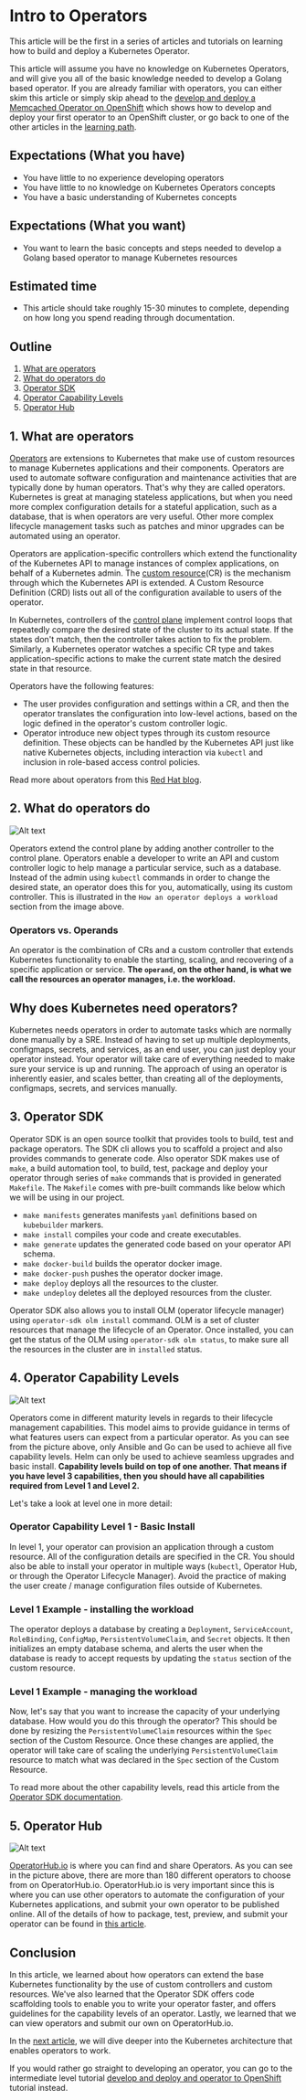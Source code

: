 # Intro to Operators

This article will be the first in a series of articles and tutorials on learning how to build and deploy 
a Kubernetes Operator. 

This article will assume you have no knowledge on Kubernetes Operators, and will 
give you all of the basic knowledge needed to develop a
Golang based operator. If you are already familiar with operators, you can either skim this article or 
simply skip ahead to the [develop and deploy a Memcached Operator on OpenShift](https://github.ibm.com/TT-ISV-org/operator/blob/main/BEGINNER_TUTORIAL.md) which shows how to develop and deploy your first operator to 
an OpenShift cluster, or go back to one of the other articles in the [learning path](https://github.ibm.com/TT-ISV-org/operator#kubernetes-operators-learning-path).

## Expectations (What you have)
* You have little to no experience developing operators
* You have little to no knowledge on Kubernetes Operators concepts
* You have a basic understanding of Kubernetes concepts

## Expectations (What you want)
* You want to learn the basic concepts and steps needed to develop a Golang based operator to manage Kubernetes resources

## Estimated time
* This article should take roughly 15-30 minutes to complete, depending on how long you spend reading through 
documentation.

## Outline
1. [What are operators](#1-What-are-operators)
1. [What do operators do](#2-what-do-operators-do)
1. [Operator SDK](#3-Operator-SDK)
1. [Operator Capability Levels](#4-operator-capability-levels)
1. [Operator Hub](#5-Operator-Hub)

## 1. What are operators
[Operators](https://kubernetes.io/docs/concepts/extend-kubernetes/operator/) are extensions to Kubernetes that make use of custom resources 
to manage Kubernetes applications and their components. Operators are used to automate software configuration and maintenance activities 
that are typically done by human operators. That's why they are called operators. Kubernetes is great at managing 
stateless applications, but when you need more complex configuration details for a stateful application, such as a 
database, that is when operators are very useful. Other more complex lifecycle management tasks such as patches and minor
upgrades can be automated using an operator. 

Operators are application-specific controllers which extend the functionality of the Kubernetes API to manage instances of complex applications, on behalf of a Kubernetes admin. The [custom resource](https://kubernetes.io/docs/concepts/extend-kubernetes/api-extension/custom-resources/)(CR) is the mechanism through which the Kubernetes API is extended. 
A Custom Resource Definition (CRD) lists out all of the configuration available to users of the operator. 

In Kubernetes, controllers of the
[control plane](https://kubernetes.io/docs/reference/glossary/?all=true#term-control-plane) implement control loops that repeatedly compare the desired state of the cluster to its actual state. If the states don't match,
then the controller takes action to fix the problem. Similarly, a Kubernetes operator watches a specific CR type and takes application-specific actions to make the current state match the desired state in that resource.

Operators have the following features:

* The user provides configuration and settings within a CR, and then the operator translates the configuration into low-level actions,
based on the logic defined in the operator's custom controller logic.
* Operator introduce new object types through its custom resource definition. These objects can be handled by the Kubernetes API just like
native Kubernetes objects, including interaction via `kubectl` and inclusion in role-based access control policies.


Read more about operators from this [Red Hat blog](https://www.redhat.com/en/topics/containers/what-is-a-kubernetes-operator).

## 2. What do operators do

![Alt text](./images/operator-interactions.png)

Operators extend the control plane by adding another controller to the control plane. Operators enable a developer to write an API and custom controller logic to help manage 
a particular service, such as a database. Instead of the admin using `kubectl` commands 
in order to change the desired state, an operator does this for you, automatically, using 
its custom controller. This is illustrated in the `How an operator deploys a workload` section
from the image above.

### Operators vs. Operands
An operator is the combination of CRs and a custom controller that extends Kubernetes functionality
to enable the starting, scaling, and recovering of a specific application or service. <b>The `operand`, on the 
other hand, is what we call the resources an operator manages, i.e. the workload. </b>
 
## Why does Kubernetes need operators?

Kubernetes needs operators in order to automate tasks which are normally done manually by a 
SRE. Instead of having to set up multiple deployments, configmaps, secrets, and services, as 
an end user, you can just deploy your operator instead. Your operator will take care of everything
needed to make sure your service is up and running. The approach of using an operator is 
inherently easier, and scales better, than creating all of the deployments, configmaps, secrets, and services manually. 

## 3. Operator SDK

Operator SDK is an open source toolkit that provides tools to build, test and package operators. The SDK cli allows you to scaffold a project and also provides commands to generate code. Also operator SDK makes use of `make`, a build automation tool, to build, test, package and deploy your operator through series of `make` commands that is provided in generated `Makefile`. The `Makefile` comes with pre-built commands like below which we will be using in our project.

* `make manifests` generates manifests `yaml` definitions based on `kubebuilder` markers.
* `make install` compiles your code and create executables.
* `make generate` updates the generated code based on your operator API schema.
* `make docker-build` builds the operator docker image.
* `make docker-push` pushes the operator docker image.
* `make deploy` deploys all the resources to the cluster.
* `make undeploy` deletes all the deployed resources from the cluster.

Operator SDK also allows you to install OLM (operator lifecycle manager) using `operator-sdk olm install` command. OLM is a set of cluster resources that manage the lifecycle of an Operator. Once installed, you can get the status of the OLM using `operator-sdk olm status`, to make sure all the resources in the cluster are in `installed` status.

## 4. Operator Capability Levels

![Alt text](./images/operator-capability-level.png)

Operators come in different maturity levels in regards to their lifecycle management capabilities. This model aims to provide 
guidance in terms of what features users can expect from a particular operator. As you can see from the picture above, only
Ansible and Go can be used to achieve all five capability levels. Helm can only be used to achieve seamless upgrades and basic install. <b>Capability levels build on top of one another. That means if you have level 3 capabilities, then you should have all capabilities required from Level 1 and Level 2.</b>

Let's take a look at level one in more detail:

### Operator Capability Level 1 - Basic Install 

In level 1, your operator can provision an application through a custom resource. All of the configuration
details are specified in the CR. You should also be able to install your operator in multiple ways (`kubectl`, Operator Hub, 
or through the Operator Lifecycle Manager). Avoid the practice of making the user create / manage configuration files outside
of Kubernetes.

### Level 1 Example - installing the workload

The operator deploys a database by creating a `Deployment`, `ServiceAccount`, `RoleBinding`, `ConfigMap`, `PersistentVolumeClaim`,
and `Secret` objects. It then initializes an empty database schema, and alerts the user when the database is ready to accept requests by updating the `status` section of the custom resource.


### Level 1 Example - managing the workload

Now, let's say that you want to increase the capacity of your underlying database. How would you do this through the operator?
This should be done by resizing the `PersistentVolumeClaim` resources within the `Spec` section of the Custom Resource. Once 
these changes are applied, the operator will take care of scaling the underlying `PersistentVolumeClaim` resource to match 
what was declared in the `Spec` section of the Custom Resource. 

To read more about the other capability levels, read this article from the [Operator SDK documentation](https://sdk.operatorframework.io/docs/advanced-topics/operator-capabilities/operator-capabilities/).

## 5. Operator Hub

![Alt text](./images/operatorHub.png)

[OperatorHub.io](https://operatorhub.io/) is where you can find and share Operators. As you can see in the picture above, there
are more than 180 different operators to choose from on OperatorHub.io. OperatorHub.io is very important since this is where 
you can use other operators to automate the configuration of your Kubernetes applications, and submit your own operator to be published online. All of the details of how to package, test, preview, and submit your operator can be found in [this article](https://operatorhub.io/contribute). 

## Conclusion
In this article, we learned about how operators can extend the base Kubernetes functionality 
by the use of custom controllers and custom resources. We've also learned that the Operator SDK offers code scaffolding 
tools to enable you to write your operator faster, and offers guidelines for the capability levels of an operator. Lastly,
we learned that we can view operators and submit our own on OperatorHub.io.

In the [next article](https://github.ibm.com/TT-ISV-org/operator/blob/main/articles/demystified.md), we will dive deeper 
into the Kubernetes architecture that enables operators to work. 

If you would rather go straight to developing an operator, you can go to the intermediate level tutorial [develop and deploy and operator to OpenShift](https://github.ibm.com/TT-ISV-org/operator/blob/main/BEGINNER_TUTORIAL.md) tutorial instead.

<!-- ### Sources

The information in this article can be found in a few different sources:

* Kubernetes Operators by Jason Doies and Joshua Wood (O'Reilly)

* http://kublr.com/blog/understanding-kubernetes-operators

* https://kubernetes.io/docs/concepts/extend-kubernetes/operator/

* https://www.redhat.com/en/topics/containers/what-is-a-kubernetes-operator -->

<!-- 


**To understand how Operators work at a high level, first we need to understand some of the basic features of how Kubernetes works**, features which Operators take advantage of.

### Workloads on Kubernetes

<center><div><img src="./images/operator-workload.png" /></div></center>

A "workload" is an application running on Kubernetes. Usually, this is done in as a `Deployment`. A [`Deployment`](https://kubernetes.io/docs/concepts/workloads/controllers/deployment/) runs a set of pod replicas which just ensures that a certain amount of pods are running at a given time. 

Once your application is running, you can make it available as a `Service`. A [`Service`](https://kubernetes.io/docs/concepts/services-networking/service/) is a way to expose an application running on a set of Pods as an endpoint, so that other client applications can invoke your 
service. 

## How Kubernetes works 
Each Kubernetes cluster consists of the components that make up the control plane (more on that later) and at least one worker machine 
called a `node`.  A node may be a physical or virtual machine. The worker nodes host the 
application workload in the form of Pods. More worker nodes on more computers provide more 
capacity for running workloads.

The [control plane](https://kubernetes.io/docs/reference/glossary/?all=true#term-control-plane) manages the worker nodes and Pods in your cluster.

### Control Plane Components -->

<!-- ![Alt text](./images/components-of-kubernetes.svg) -->
<!-- <img src="./images/components-of-kubernetes"> -->
<!-- 
The two control plane components that are very important for operator development are
the `kube-apiserver` (also known as API server or Kubernetes API) and the `kube-controller-manager`.
Whenever an admin works with a tool such as the 
`kubectl` CLI, the admin is using the `kube-apiserver` to tell the control plane to manage the cluster in a 
certain way. When we deploy a workload, the `kube-controller-manager` will use its controllers to update resources so that the actual state is the same as the desired state.

To learn more about control plane components, read from the [official Kubernetes documentation](https://kubernetes.io/docs/concepts/overview/components/#control-plane-components). 

## Controllers

A control loop is a loop which regulates the state of the system. **The control loop is the heart of Kubernetes and its declaritive system.** In Kubernetes, controllers are control 
loops that watch the current state of the cluster. Each controller tries to move the current
state closer to the desired state.

### Desired State and Current State
A cluster has two states: the desired (or expected) state, and the current state.

If those two states differ, the [controller](https://kubernetes.io/docs/concepts/architecture/controller/) will communicate with the API server
to create, delete, or update resources until the `current state` is the same as the `desired state`. Cluster administrators 
are able to change the desired state of the cluster by issuing commands such as `kubectl create` 
or `kubectl apply -f`.

**You will see `spec` used a lot throughout Kubernetes documentation and that refers to `desired state`. In turn, `status` refers to current state.** 

### Controller pattern
Each controller will watch one specific type of Kubernetes resource. Each resource will have a 
field called `spec` which is the `desired state` of that resource. When it comes to operators we will be using the controller pattern to create a custom controller and a custom resource, and have our controller watch our custom resource.

The controller for that resource is responsible for bringing the `current state`
to be closer (and eventually be equal) to the `desired state` using the API server. Read 
more about this topic [here](https://kubernetes.io/docs/concepts/architecture/controller/#controller-pattern).

### Kubernetes Design

![Alt text](./images/operator-reconciliation-kube-only.png)

Kubernetes uses lots of different controllers which each manage one aspect of the cluster. To align the current state with the desired state, the `kube-controller-manager` iterates through a set of controllers (Deployment controller, Job controller, etc.) in an infinite loop that detects how current state is different from desired state and adjusts current state to eliminate (attempt to eliminate) those differences. 

Controllers can act on core resources such as deployments or services, which are typically part of the Kubernetes controller manager in the control plane, or can watch and manipulate user-defined custom resources. The user-defined custom resources are what an operator helps manage.  -->

<!-- 
## Custom Resources
A Custom Resource is how we can extend the Kubernetes API. A [Custom Resource Definition](https://kubernetes.io/docs/concepts/extend-kubernetes/api-extension/custom-resources/#customresourcedefinitions) is a 
type of resource in Kubernetes which defines a Custom Resource and all of the fields that 
are associated with a particular resource. 

When we develop an operator, we will use the SDK to create our API file, i.e. our `*_types.go` file.
The operator SDK has a utility function which will help us automatically generate CRD's from our 
API file. More on this in the next tutorial.

High-level configuration is inputted by the user in the CR, and then the operator takes 
whatever action is necessary as indicated by the custom controller logic (the reconcile function we will write in the next tutorial) to ensure the actual state matches the desired state.

## Custom Controllers

![Alt text](./images/operator-reconciliation.png)

Like other controllers, Operator controllers watch for a particular type of resource, which is defined 
in the Custom Resource Definition. Once a user inputs values into the custom resource, the 
desired state of the custom resource has changed, and the Operator API is invoked. Meanwhile, the Operator's custom controller is running its control loop so it sees these changes and it works to reconcile the changes.
From the picture above, you can see that the operator controller calls the Kube API to manage your particular service. The scenarios that it calls the Kube API are programmed into the custom controller. The Kube API will in turn 
change the cluster's desired state to be what is specified by the Operator Controller. From
this point, all that happens in the cluster is the same that happens when an admin uses 
the `kubectl` command - the Kubernetes core controllers will act on the differences between
the current state and the desired state, and reconcile the differences.  -->
